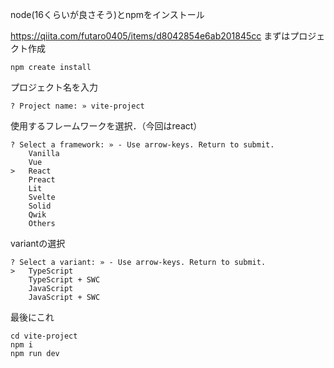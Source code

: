 node(16くらいが良さそう)とnpmをインストール

https://qiita.com/futaro0405/items/d8042854e6ab201845cc
まずはプロジェクト作成
```
npm create install
```
プロジェクト名を入力
```
? Project name: » vite-project
```
使用するフレームワークを選択．（今回はreact）
```
? Select a framework: » - Use arrow-keys. Return to submit.
    Vanilla
    Vue
>   React
    Preact
    Lit
    Svelte
    Solid
    Qwik
    Others

```
variantの選択
```
? Select a variant: » - Use arrow-keys. Return to submit.
>   TypeScript
    TypeScript + SWC
    JavaScript
    JavaScript + SWC

```
最後にこれ
```
cd vite-project
npm i
npm run dev
```